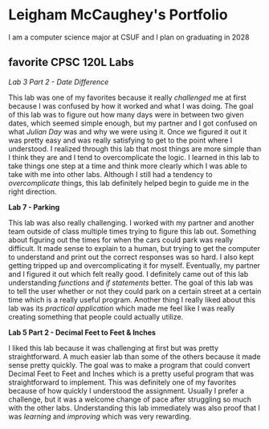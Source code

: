 # Leigham McCaughey's Portfolio

I am a computer science major at CSUF and I plan on graduating in 2028

## favorite CPSC 120L Labs

*Lab 3 Part 2 - Date Difference*

 This lab was one of my favorites because it really *challenged* me at first because I was confused by how it worked and what I was doing. The goal of this lab was to figure out how many days were in between two given dates, which seemed simple enough, but my partner and I got confused on what *Julian Day* was and why we were using it. Once we figured it out it was pretty easy and was really satisfying to get to the point where I understood. I realized through this lab that most things are more simple than I think they are and I tend to overcomplicate the logic. I learned in this lab to take things one step at a time and think more clearly which I was able to take with me into other labs. Although I still had a tendency to *overcomplicate* things, this lab definitely helped begin to guide me in the right direction.


**Lab 7 - Parking**

 This lab was also really challenging. I worked with my partner and another team outside of class multiple times trying to figure this lab out. Something about figuring out the times for when the cars could park was really difficult. It made sense to explain to a human, but trying to get the computer to understand and print out the correct responses was so hard. I also kept getting tripped up and overcomplicating it for myself. Eventually, my partner and I figured it out which felt really good. I definitely came out of this lab understanding *functions* and *if statements* better. The goal of this lab was to tell the user whether or not they could park on a certain street at a certain time which is a really useful program. Another thing I really liked about this lab was its *practical application* which made me feel like I was really creating something that people could actually utilize.


**Lab 5 Part 2 - Decimal Feet to Feet & Inches**

 I liked this lab because it was challenging at first but was pretty straightforward. A much easier lab than some of the others because it made sense pretty quickly. The goal was to make a program that could convert Decimal Feet to Feet and Inches which is a pretty useful program that was straightforward to implement. This was definitely one of my favorites because of how quickly I understood the assignment. Usually I prefer a challenge, but it was a welcome change of pace after struggling so much with the other labs. Understanding this lab immediately was also proof that I was *learning* and *improving* which was very rewarding.